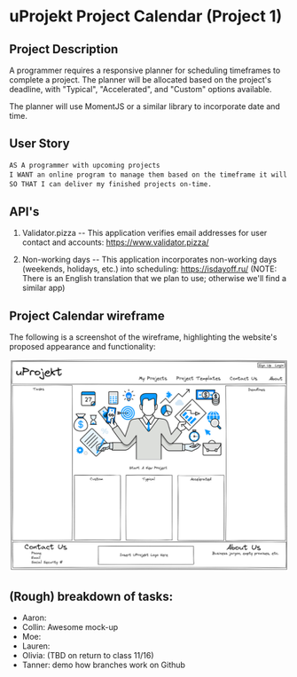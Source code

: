 # uProjekt Project Calendar (Project 1)

## Project Description

A programmer requires a responsive planner for scheduling timeframes to complete a project. The planner will be allocated based on the project's deadline, with "Typical", "Accelerated", and "Custom" options available.

The planner will use MomentJS or a similar library to incorporate date and time.

## User Story

```md
AS A programmer with upcoming projects
I WANT an online program to manage them based on the timeframe it will take to complete each component (planning, coding, etc.)
SO THAT I can deliver my finished projects on-time.
```

## API's

1. Validator.pizza -- This application verifies email addresses for user contact and accounts: https://www.validator.pizza/

2. Non-working days -- This application incorporates non-working days (weekends, holidays, etc.) into scheduling: https://isdayoff.ru/ (NOTE: There is an English translation that we plan to use; otherwise we'll find a similar app)

## Project Calendar wireframe

The following is a screenshot of the wireframe, highlighting the website's proposed appearance and functionality:

![This is an image based on the proposed website. It includes: a header and nav bar; a website background image/logo/icon; cards for the designated project planners; and a footer with contact info. Courtesy of Collin Kerr](./assets/images/Wireframe1-UProjekt.jpg)

## (Rough) breakdown of tasks:

- Aaron:
- Collin: Awesome mock-up
- Moe:
- Lauren:
- Olivia: (TBD on return to class 11/16)
- Tanner: demo how branches work on Github
